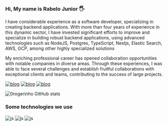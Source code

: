 ### Hi, My name is Rabelo Junior 🖐️
I have considerable experience as a software developer, specializing in creating backend applications. With more than four years of experience in this dynamic sector, I have invested significant efforts to improve and specialize in building robust backend applications, using advanced technologies such as NodeJS, Postgres, TypeScript, Nestjs, Elastic Search, AWS, GCP, among other highly specialized solutions

My enriching professional career has opened collaboration opportunities with notable companies in diverse areas. Through these experiences, I was able to face several challenges and establish fruitful collaborations with exceptional clients and teams, contributing to the success of large projects.

[![blog](https://img.shields.io/badge/Instagram-E4405F?style=for-the-badge&logo=instagram&logoColor=white)](https://www.instagram.com/rabelo.junior105/)
[![blog](https://img.shields.io/badge/LinkedIn-0077B5?style=for-the-badge&logo=linkedin&logoColor=white)](https://www.linkedin.com/in/junior-rabelo-04b744185/)
[![blog](https://img.shields.io/badge/Twitch-9146FF?style=for-the-badge&logo=twitch&logoColor=white)](https://www.twitch.tv/rabelo_fpss)

![0rogerinho GitHub stats](https://github-readme-stats.vercel.app/api?username=RabeloJunior105&show_icons=true&theme=nightowl&title_color=9505F0&text_color=6FFFA9&icon_color=FFFF17)

### Some technologies we use

  <div style='display:inline_block'>
  <img align='center' alt='js'  src='https://img.shields.io/badge/TypeScript-007ACC?style=for-the-badge&logo=typescript&logoColor=white'>
  <img align='center' alt='js'  src='https://img.shields.io/badge/Node.js-43853D?style=for-the-badge&logo=node.js&logoColor=white'>
  <img align='center' alt='js'  src='https://img.shields.io/badge/MongoDB-4EA94B?style=for-the-badge&logo=mongodb&logoColor=white'>
